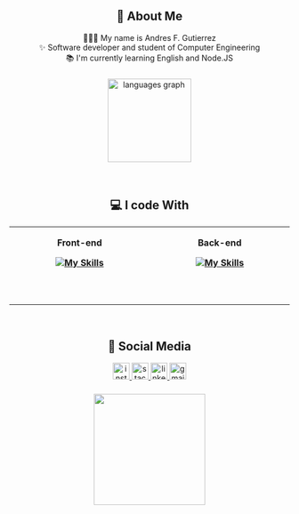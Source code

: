<h2 align="center">👤 About Me</h2>


<p align="center">👨🏽‍💻 My name is Andres F. Gutierrez<br>✨ Software developer and student of Computer Engineering<br>📚 I'm currently learning English and Node.JS</p>

 

###

<div align = center>
 <img src="https://github-readme-stats.vercel.app/api/top-langs?username=FELIPEGTZ23&locale=en&hide_title=false&layout=compact&card_width=320&langs_count=5&theme=dark&hide_border=false&order=2" height="150" alt="languages graph"  />
</div>

<br/>  


<br>

<h2 align="center" >💻 I code With</h2>
<table align="center"><tr><td valign="top" width="400" height="140">


<p align="center" ><b>Front-end<b/></p> 
<div align="center">

  [![My Skills](https://skillicons.dev/icons?i=react,html,css,photoshop)](https://skillicons.dev)
     

</div>


</td><td valign="top" width="400" height="140">


<p align="center" ><b>Back-end<b/></p> 
<div align="center">
 
[![My Skills](https://skillicons.dev/icons?i=js,ts,java,cs,mysql)](https://skillicons.dev)


</div>


</td></tr></table>  

<br/>  

<h2 align="center" >📰 Social Media</h2>

<div align="center">
  <a href="https://www.instagram.com/felipegtz23/" target="_blank">
    <img src="https://img.shields.io/static/v1?message=Instagram&logo=instagram&label=&color=E4405F&logoColor=white&labelColor=&style=for-the-badge" height="30" alt="instagram logo"  />
  </a>
  <a href="https://stackoverflow.com/users/22186538/andres-f-gutierrez" target="_blank">
    <img src="https://img.shields.io/static/v1?message=Stackoverflow&logo=stackoverflow&label=&color=FE7A16&logoColor=white&labelColor=&style=for-the-badge" height="30" alt="stackoverflow logo"  />
  </a>
  <a href="https://www.linkedin.com/in/andres-gutierrez-103438290/" target="_blank">
    <img src="https://img.shields.io/static/v1?message=LinkedIn&logo=linkedin&label=&color=0077B5&logoColor=white&labelColor=&style=for-the-badge" height="30" alt="linkedin logo"  />
  </a>
  <a href="http://maito:andresgutierrezdeveloper@gmail.com" target="_blank">
    <img src="https://img.shields.io/static/v1?message=Gmail&logo=gmail&label=&color=D14836&logoColor=white&labelColor=&style=for-the-badge" height="30" alt="gmail logo"  />
  </a>
</div>

###

<div align="center">
  <img height="200" src="https://i.giphy.com/media/v1.Y2lkPTc5MGI3NjExYjJjODAzbGpoZWVpcXZzamowOHAxbTI0cmxpNG90ejF4anRsaW0xYiZlcD15MV9pbnRlcm5hbF9naWZfYnlfaWQmY3Q9Zw/11KzOet1ElBDz2/giphy.gif"  />
</div>

###
